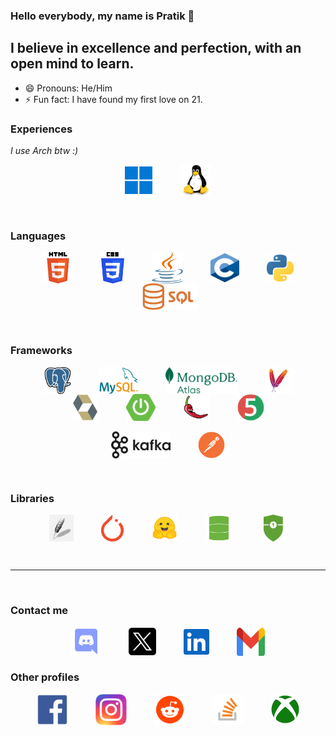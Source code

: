 ### Hello everybody, my name is Pratik 👋

## I believe in excellence and perfection, with an open mind to learn.
- 😄 Pronouns: He/Him
- ⚡ Fun fact: I have found my first love on 21.

### Experiences
*I use Arch btw :)*
<p align=center>
<img hspace ="20" align="center" src="https://github.com/FireDrop6000/FireDrop6000/blob/main/Assets/win.png" alt="Windows" width="44" height="44" title="Windows"/>
<img hspace ="20" align="center" src="https://github.com/FireDrop6000/FireDrop6000/blob/main/Assets/linux.png" alt="Linux" width="50" height="50" title="Linux"/>
</p>

<br>

### Languages
<p align=center>
<img hspace ="20" align="center" src="https://github.com/FireDrop6000/FireDrop6000/blob/main/Assets/html.png" alt="HTML" width="50" height="50" title="HTML5"/>
<img hspace ="20" align="center" src="https://github.com/FireDrop6000/FireDrop6000/blob/main/Assets/css.png" alt="CSS" width="37" height="50" title="CSS"/>
<img hspace ="20" align="center" src="https://github.com/FireDrop6000/FireDrop6000/blob/main/Assets/java-seeklogo.com.svg" alt="Java" width="50" height="50" title="JAVA"/>
<img hspace ="20" align="center" src="https://github.com/FireDrop6000/FireDrop6000/blob/main/Assets/C.svg" alt="C" width="46" height="46" title="C"/>
<img hspace ="20" align="center" src="https://github.com/FireDrop6000/FireDrop6000/blob/main/Assets/Python.svg" alt="Python" width="43" height="43" title="Python"/>
<img hspace ="20" align="center" src="https://github.com/FireDrop6000/FireDrop6000/blob/main/Assets/sql.png" alt="SQL" height="43" title="SQL"/>
</p>

<br>

### Frameworks
<p align=center>
<img hspace ="20" align="center" src="https://github.com/FireDrop6000/FireDrop6000/blob/main/Assets/postgresql.png" alt="PostgreSQL" height="43" title="PostgreSQL" />
<img hspace ="20" align="center" src="https://github.com/FireDrop6000/FireDrop6000/blob/main/Assets/mysql.png" alt="MySQL" height="43" title="MySQL"/>
<img hspace ="20" align="center" src="https://github.com/FireDrop6000/FireDrop6000/blob/main/Assets/mongodb-atlas.png" alt="MongoDB Atlas" height="43" title="MongoDB Atlas"/>
<img hspace ="20" align="center" src="https://github.com/FireDrop6000/FireDrop6000/blob/main/Assets/maven.png" alt="Maven" height="43" title="Maven"/>
<img hspace ="20" align="center" src="https://github.com/FireDrop6000/FireDrop6000/blob/main/Assets/Hibernate.png" alt="Hibernate" height="43" title="Hibernate"/>
  <img hspace ="20" align="center" src="https://github.com/FireDrop6000/FireDrop6000/blob/main/Assets/spring-boot.png" alt="Spring Boot" height="43" title="Spring Boot"/>
<img hspace ="20" align="center" src="https://github.com/FireDrop6000/FireDrop6000/blob/main/Assets/lombok.png" alt="Lombok" height="43" title="Lombok"/>
<img hspace ="20" align="center" src="https://github.com/FireDrop6000/FireDrop6000/blob/main/Assets/junit.png" alt="JUnit 5" height="43" title="JUnit 5"/>
<br><br>
<img hspace ="20" align="center" src="https://github.com/FireDrop6000/FireDrop6000/blob/main/Assets/kafka.png" alt="Kafka" height="43" title="Kafka"/>
  <img hspace ="20" align="center" src="https://github.com/FireDrop6000/FireDrop6000/blob/main/Assets/postman.png" alt="Postman" height="43" title="Postman"/>
</p>

<br>

### Libraries
<p align=center>
  <img hspace ="20" align="center" src="https://github.com/FireDrop6000/FireDrop6000/blob/main/Assets/tkinter.png" alt="TKInter" height="43" title="TKInter"/>
  <img hspace ="20" align="center" src="https://github.com/FireDrop6000/FireDrop6000/blob/main/Assets/pytorch.png" alt="PyTorch" height="43" title="PyTorch"/>
  <img hspace ="20" align="center" src="https://github.com/FireDrop6000/FireDrop6000/blob/main/Assets/transformers.png" alt="Transformers" height="43" title="Transformers"/>
  <img hspace ="20" align="center" src="https://github.com/FireDrop6000/FireDrop6000/blob/main/Assets/spring-data-jpa.png" alt="Spring Data JPA" height="43" title="Spring Data JPA"/>
  <img hspace ="20" align="center" src="https://github.com/FireDrop6000/FireDrop6000/blob/main/Assets/spring-security.png" alt="Spring Security" height="43" title="Spring Security"/>
</p>

<br>
<hr>
<br>

### Contact me
<p align=center>
<a href="https://discordapp.com/users/517293803778998272" target="blank"><img hspace ="20" align="center" src="https://github.com/FireDrop6000/FireDrop6000/blob/main/Assets/discord.svg" alt="Discord" height="48" width="48" title="Discord" /></a>
<a href="https://x.com/FireDrop6000" target="blank"><img hspace ="20" align="center" src="https://github.com/FireDrop6000/FireDrop6000/blob/main/Assets/x.png" alt="X" height="44" width="44" title="X" /></a>
<a href="www.linkedin.com/in/pratik-gayen-125705341" target="blank"><img hspace ="20" align="center" src="https://github.com/FireDrop6000/FireDrop6000/blob/main/Assets/linkedin.svg" alt="Linkedin" height="41" width="41" title="Linkedin"/></a>
<a href="https://www.pratik.neel02@gmail.com" target="blank"><img hspace ="20" align="center" src="https://github.com/FireDrop6000/FireDrop6000/blob/main/Assets/Gmail.svg" alt="Gmail" height="45" width="45" title="Email" /></a>
</p>

### Other profiles
<p align=center>
<a href="https://www.facebook.com/profile.php?id=100093185670196" target="_blank"><img hspace ="20" align="center" src="https://github.com/FireDrop6000/FireDrop6000/blob/main/Assets/facebook.png" alt="Facebook" width="50" height="50" title="Facebook"/></a>
<a href="https://www.instagram.com/pratik.png" target="_blank"><img hspace ="20" align="center" src="https://github.com/FireDrop6000/FireDrop6000/blob/main/Assets/Instagram.svg" alt="Instagram" width="50" height="50" title="Instagram"/></a>
<a href="https://www.reddit.com/user/PratikG-2002" target="_blank"><img hspace ="20" align="center" src="https://github.com/FireDrop6000/FireDrop6000/blob/main/Assets/reddit.png" alt="Reddit" width="50" height="50" title="Reddit"/></a>
<a href="https://stackoverflow.com/users/12273890/firedrop6000" target="_blank"><img hspace ="20" align="center" src="https://github.com/FireDrop6000/FireDrop6000/blob/main/Assets/Stack_Overflow.svg" alt="Stack Overflow" width="50" height="50" title="Stack Overflow"/></a>
<a href="https://account.xbox.com/en-in/Profile?xr=mebarnav&rtc=1" target="_blank"><img hspace ="20" align="center" src="https://github.com/FireDrop6000/FireDrop6000/blob/main/Assets/Xbox.svg" alt="Xbox" width="45" height="45" title="Xbox"/></a>
</p>
